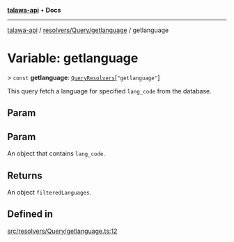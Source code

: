 [**talawa-api**](../../../../README.md) • **Docs**

***

[talawa-api](../../../../modules.md) / [resolvers/Query/getlanguage](../README.md) / getlanguage

# Variable: getlanguage

\> `const` **getlanguage**: [`QueryResolvers`](../../../../types/generatedGraphQLTypes/type-aliases/QueryResolvers.md)\[`"getlanguage"`\]

This query fetch a language for specified `lang_code` from the database.

## Param

## Param

An object that contains `lang_code`.

## Returns

An object `filteredLanguages`.

## Defined in

[src/resolvers/Query/getlanguage.ts:12](https://github.com/PalisadoesFoundation/talawa-api/blob/5e38dbf44e47f2fc703410fad29ab5c8f7f26c77/src/resolvers/Query/getlanguage.ts#L12)
